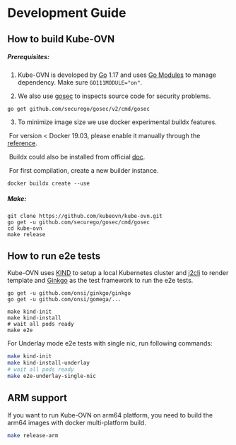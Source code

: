 # Development Guide

## How to build Kube-OVN

##### Prerequisites:

1. Kube-OVN is developed by [Go](https://golang.org/) 1.17 and uses [Go Modules](https://github.com/golang/go/wiki/Modules) to manage dependency. Make sure `GO111MODULE="on"`.

2. We also use [gosec](https://github.com/securego/gosec) to inspects source code for security problems.

```shell
go get github.com/securego/gosec/v2/cmd/gosec
```

3. To minimize image size we use docker experimental buildx features.

​	For version < Docker 19.03, please enable it manually through the [reference](https://docs.docker.com/develop/develop-images/build_enhancements/).

​    Buildx could also be installed from official [doc](https://github.com/docker/buildx/).

​	For first compilation, create a new builder instance.

```shell
docker buildx create --use
```

##### Make:

```shell
git clone https://github.com/kubeovn/kube-ovn.git
go get -u github.com/securego/gosec/cmd/gosec
cd kube-ovn
make release
```

## How to run e2e tests

Kube-OVN uses [KIND](https://kind.sigs.k8s.io/) to setup a local Kubernetes cluster and [j2cli](https://github.com/kolypto/j2cli) to render template
and [Ginkgo](https://onsi.github.io/ginkgo/) as the test framework to run the e2e tests.

```shell
go get -u github.com/onsi/ginkgo/ginkgo
go get -u github.com/onsi/gomega/...

make kind-init
make kind-install
# wait all pods ready
make e2e
```

For Underlay mode e2e tests with single nic, run following commands:

```sh
make kind-init
make kind-install-underlay
# wait all pods ready
make e2e-underlay-single-nic
```

## ARM support

If you want to run Kube-OVN on arm64 platform, you need to build the arm64 images with docker multi-platform build.

```bash
make release-arm
```

